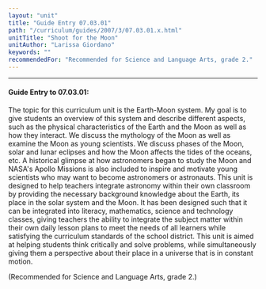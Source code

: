 ```yaml
---
layout: "unit"
title: "Guide Entry 07.03.01"
path: "/curriculum/guides/2007/3/07.03.01.x.html"
unitTitle: "Shoot for the Moon"
unitAuthor: "Larissa Giordano"
keywords: ""
recommendedFor: "Recommended for Science and Language Arts, grade 2."
---
```

<body>
<hr/>
 <h4>
  Guide Entry to 07.03.01:
 </h4>
 <p>
  The topic for this curriculum unit is the Earth-Moon system. My goal is to give students an overview of this system and describe different aspects, such as the physical characteristics of the Earth and the Moon as well as how they interact. We discuss the mythology of the Moon as well as examine the Moon as young scientists. We discuss phases of the Moon, solar and lunar eclipses and how the Moon affects the tides of the oceans, etc. A historical glimpse at how astronomers began to study the Moon and NASA's Apollo Missions is also included to inspire and motivate young scientists who may want to become astronomers or astronauts. This unit is designed to help teachers integrate astronomy within their own classroom by providing the necessary background knowledge about the Earth, its place in the solar system and the Moon. It has been designed such that it can be integrated into literacy, mathematics, science and technology classes, giving teachers the ability to integrate the subject matter within their own daily lesson plans to meet the needs of all learners while satisfying the curriculum standards of the school district. This unit is aimed at helping students think critically and solve problems, while simultaneously giving them a perspective about their place in a universe that is in constant motion.
 </p>
<p>
  (Recommended for Science and Language Arts, grade 2.)
 </p>

</body>